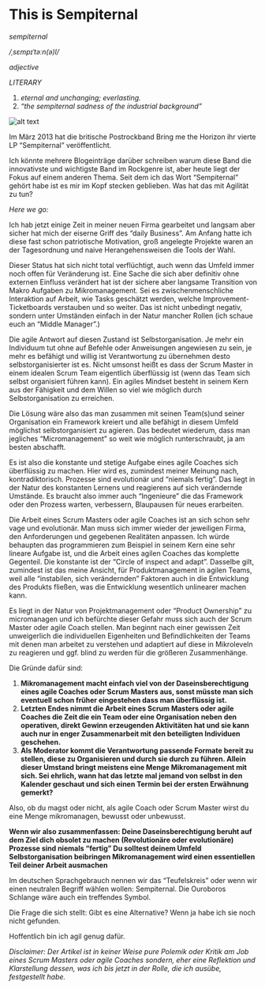# This is Sempiternal

_sempiternal_

_/ˌsɛmpɪˈtəːn(ə)l/_

_adjective_

_LITERARY_

1. _eternal and unchanging; everlasting._
2. _“the sempiternal sadness of the industrial background”_

![alt text](../img/blog/2019-11-05-domi.jpg "Es ist immer ein Kreislauf. Credit:https://unsplash.com/photos/ZPP-zP8HYG0")

Im März 2013 hat die britische Postrockband  Bring me the Horizon ihr vierte LP “Sempiternal” veröffentlicht. 

Ich könnte mehrere Blogeinträge darüber schreiben warum diese Band die innovativste und wichtigste Band im Rockgenre ist, aber heute liegt der Fokus auf einem anderen Thema. Seit dem ich das Wort “Sempiternal” gehört habe ist es mir im Kopf stecken geblieben. Was hat das mit Agilität zu tun? 

_Here we go:_

Ich hab jetzt einige Zeit in meiner neuen Firma gearbeitet und langsam aber sicher hat mich der eiserne Griff des “daily Business”. Am Anfang hatte ich diese fast schon patriotische Motivation, groß angelegte Projekte waren an der Tagesordnung und naive Herangehensweisen die Tools der Wahl.

Dieser Status hat sich nicht total verflüchtigt, auch wenn das Umfeld immer noch offen für Veränderung ist. Eine Sache die sich aber definitiv ohne externen Einfluss verändert hat ist der sichere aber langsame Transition von Makro Aufgaben zu Mikromanagement. Sei es zwischenmenschliche Interaktion auf Arbeit, wie Tasks geschätzt werden, welche Improvement-Ticketboards verstauben und so weiter. Das ist nicht unbedingt negativ, sondern unter Umständen einfach in der Natur mancher Rollen (ich schaue euch an “Middle Manager”.)

Die agile Antwort auf diesen Zustand ist Selbstorganisation. Je mehr ein Individuum tut ohne auf Befehle oder Anweisungen angewiesen zu sein, je mehr es befähigt und willig ist Verantwortung zu übernehmen desto selbstorganisierter ist es. Nicht umsonst heißt es dass der Scrum Master in einem idealen Scrum Team eigentlich überflüssig ist (wenn das Team sich selbst organisiert führen kann). Ein agiles Mindset besteht in seinem Kern aus der Fähigkeit und dem Willen so viel wie möglich durch Selbstorganisation zu erreichen. 

Die Lösung wäre also das man zusammen mit seinen Team(s)und seiner Organisation ein Framework kreiert und alle befähigt in diesem Umfeld möglichst selbstorganisiert zu agieren. Das bedeutet wiederum, dass man jegliches “Micromanagement” so weit wie möglich runterschraubt, ja am besten abschafft.

Es ist also die konstante und stetige Aufgabe eines agile Coaches sich überflüssig zu machen. Hier wird es, zumindest meiner Meinung nach, kontradiktorisch. Prozesse sind evolutionär und “niemals fertig”. Das liegt in der Natur des konstanten Lernens und reagierens auf sich verändernde Umstände. Es braucht also immer auch “Ingenieure” die das Framework oder den Prozess warten, verbessern, Blaupausen für neues erarbeiten.

Die Arbeit eines Scrum Masters oder agile Coaches ist an sich schon sehr vage und evolutionär. Man muss sich immer wieder der jeweiligen Firma, den Anforderungen und gegebenen Realitäten anpassen. Ich würde behaupten das programmieren zum Beispiel in seinem Kern eine sehr lineare Aufgabe ist, und die Arbeit eines agilen Coaches das komplette Gegenteil. Die konstante ist der “Circle of inspect and adapt”. Dasselbe gilt, zumindest ist das meine Ansicht, für Produktmanagement in agilen Teams, weil alle “instabilen, sich verändernden” Faktoren auch in die Entwicklung des Produkts fließen, was die Entwicklung wesentlich unlinearer machen kann.

Es liegt in der Natur von Projektmanagement oder “Product Ownership” zu micromanagen und ich befürchte dieser Gefahr muss sich auch der Scrum Master oder agile Coach stellen. Man beginnt nach einer gewissen Zeit unweigerlich die individuellen Eigenheiten und Befindlichkeiten der Teams mit denen man arbeitet zu verstehen und adaptiert auf diese in Mikroleveln zu reagieren und ggf. blind zu werden für die größeren Zusammenhänge.

Die Gründe dafür sind:

1. __Mikromanagement macht einfach viel von der Daseinsberechtigung eines agile Coaches oder Scrum Masters aus, sonst müsste man sich eventuell schon früher eingestehen dass man überflüssig ist.__
2. __Letzten Endes nimmt die Arbeit eines Scrum Masters oder agile Coaches die Zeit die ein Team oder eine Organisation neben den operativen, direkt Gewinn erzeugenden Aktivitäten hat und sie kann auch nur in enger Zusammenarbeit mit den beteiligten Individuen geschehen.__
3. __Als Moderator kommt die Verantwortung passende Formate bereit zu stellen, diese zu Organisieren und durch sie durch zu führen. Allein dieser Umstand bringt meistens eine Menge Mikromanagement mit sich. Sei ehrlich, wann hat das letzte mal jemand von selbst in den Kalender geschaut und sich einen Termin bei der ersten Erwähnung gemerkt?__

Also, ob du magst oder nicht, als agile Coach oder Scrum Master wirst du eine Menge mikromanagen, bewusst oder unbewusst.

__Wenn wir also zusammenfassen:
Deine Daseinsberechtigung beruht auf dem Ziel dich obsolet zu machen
(Revolutionäre oder evolutionäre) Prozesse sind niemals “fertig”
Du solltest deinem Umfeld Selbstorganisation beibringen
Mikromanagement wird einen essentiellen Teil deiner Arbeit ausmachen__

Im deutschen Sprachgebrauch nennen wir das “Teufelskreis” oder wenn wir einen neutralen Begriff wählen wollen: Sempiternal. Die Ouroboros Schlange wäre auch ein treffendes Symbol.

Die Frage die sich stellt: Gibt es eine Alternative? Wenn ja habe ich sie noch nicht gefunden. 

Hoffentlich bin ich agil genug dafür.

_Disclaimer: Der Artikel ist in keiner Weise pure Polemik oder Kritik am Job eines Scrum Masters oder agile Coaches sondern, eher eine Reflektion und Klarstellung dessen, was ich bis jetzt in der Rolle, die ich ausübe, festgestellt habe._
